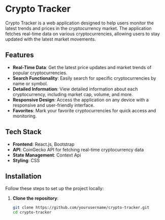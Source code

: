 # Crypto Tracker

Crypto Tracker is a web application designed to help users monitor the latest trends and prices in the cryptocurrency market. The application fetches real-time data on various cryptocurrencies, allowing users to stay updated with the latest market movements.

## Features

- **Real-Time Data**: Get the latest price updates and market trends of popular cryptocurrencies.
- **Search Functionality**: Easily search for specific cryptocurrencies by name or symbol.
- **Detailed Information**: View detailed information about each cryptocurrency, including market cap, volume, and more.
- **Responsive Design**: Access the application on any device with a responsive and user-friendly interface.
- **Favorites**: Mark your favorite cryptocurrencies for quick access and monitoring.

## Tech Stack

- **Frontend**: React.js, Bootstrap
- **API**: CoinGecko API for fetching real-time cryptocurrency data
- **State Management**: Context Api
- **Styling**: CSS

## Installation

Follow these steps to set up the project locally:

1. **Clone the repository**:
   ```bash
   git clone https://github.com/yourusername/crypto-tracker.git
   cd crypto-tracker
